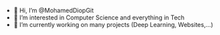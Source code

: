 - 👋 Hi, I’m @MohamedDiopGit
- 👀 I’m interested in Computer Science and everything in Tech
- 🌱 I’m currently working on many projects (Deep Learning, Websites,...)

<!---
MohamedDiopGit/MohamedDiopGit is a ✨ special ✨ repository because its `README.md` (this file) appears on your GitHub profile.
You can click the Preview link to take a look at your changes.
--->
